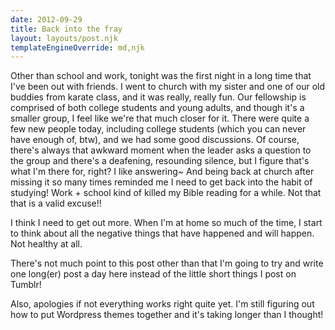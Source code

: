 ```yaml
---
date: 2012-09-29
title: Back into the fray
layout: layouts/post.njk
templateEngineOverride: md,njk
---
```


Other than school and work, tonight was the first night in a long time that I've been out with friends. I went to church with my sister and one of our old buddies from karate class, and it was really, really fun. Our fellowship is comprised of both college students and young adults, and though it's a smaller group, I feel like we're that much closer for it. There were quite a few new people today, including college students (which you can never have enough of, btw), and we had some good discussions. Of course, there's always that awkward moment when the leader asks a question to the group and there's a deafening, resounding silence, but I figure that's what I'm there for, right? I like answering~ And being back at church after missing it so many times reminded me I need to get back into the habit of studying! Work + school kind of killed my Bible reading for a while. Not that that is a valid excuse!!

<!--more-->

I think I need to get out more. When I'm at home so much of the time, I start to think about all the negative things that have happened and will happen. Not healthy at all.

There's not much point to this post other than that I'm going to try and write one long(er) post a day here instead of the little short things I post on Tumblr!

Also, apologies if not everything works right quite yet. I'm still figuring out how to put Wordpress themes together and it's taking longer than I thought!